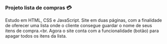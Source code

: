 ### Projeto lista de compras :credit_card:

Estudo em HTML, CSS e JavaScript.
Site em duas páginas, com a finalidade de oferecer uma lista onde 
o cliente consegue guardar o nome de seus itens de compra.<br.
Agora o site conta com a funcionalidade (botão) para apagar todos os itens da lista.


